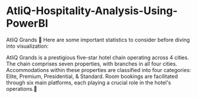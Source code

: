 # AtliQ-Hospitality-Analysis-Using-PowerBI


 
 
 AtliQ Grands 🏩
Here are some important statistics to consider before diving into visualization:

AtliQ Grands is a prestigious five-star hotel chain operating across 4 cities.
The chain comprises seven properties, with branches in all four cities.
Accommodations within these properties are classified into four categories: Elite, Premium, Presidential, & Standard.
Room bookings are facilitated through six main platforms, each playing a crucial role in the hotel's operations.🔖

